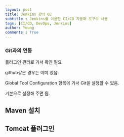 ```yaml
---
layout: post
title: Jenkins 강의 02
subtitle : Jenkins를 이용한 CI/CD 자동화 도구의 사용
tags: [CI/CD, DevOps, Jenkins]
author: Young
comments : True
---
```


### Git과의 연동

플러그인 관리로 가서 확인 필요

github같은 경우는 이미 있음.

Global Tool Configuration 항목에 가서 
Git을 설정할 수 있음.

기본으로 설정해 주면 됨.

## Maven 설치


## Tomcat 플러그인 

